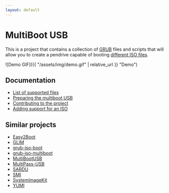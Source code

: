 ```yaml
---
layout: default
---
```


# MultiBoot USB

This is a project that contains a collection of [GRUB][] files and scripts that will allow you to create a pendrive capable of booting [different ISO files][isos].

![Demo GIF]({{ "/assets/img/demo.gif" | relative_url }} "Demo")


## Documentation

- [List of supported files][isos]
- [Preparing the multiboot USB][install]
- [Contributing to the project][contrib]
- [Adding support for an ISO][howto]


## Similar projects

- [Easy2Boot][]
- [GLIM][]
- [grub-iso-boot][]
- [grub-iso-multiboot][]
- [MultiBootUSB][]
- [MultiPass-USB][]
- [SARDU][]
- [SMI][]
- [SystemImageKit][]
- [YUMI][]


[isos]: isos.md
[install]: install.md
[contrib]: contrib.md
[howto]: howto.md
[easy2boot]: http://www.easy2boot.com/
[glim]: https://github.com/thias/glim
[grub]: https://www.gnu.org/software/grub/
[grub-iso-boot]: https://github.com/Jimmy-Z/grub-iso-boot
[grub-iso-multiboot]: https://github.com/mpolitzer/grub-iso-multiboot
[multibootusb]: http://multibootusb.org/
[multipass-usb]: https://github.com/Thermionix/multipass-usb
[sardu]: http://www.sarducd.it/
[smi]: https://github.com/kilbith/smi
[systemimagekit]: https://github.com/probonopd/SystemImageKit
[yumi]: https://www.pendrivelinux.com/yumi-multiboot-usb-creator/
